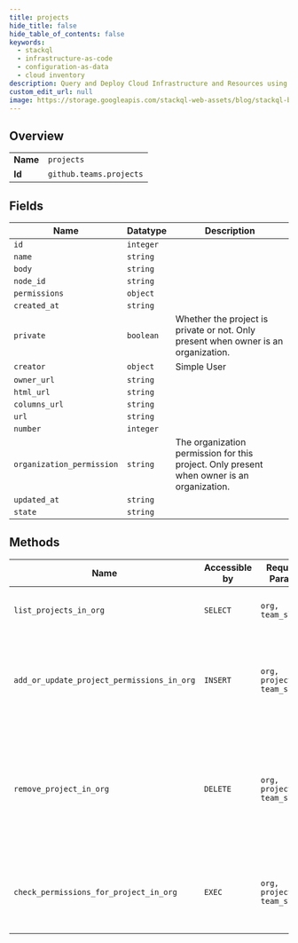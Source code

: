 ```yaml
---
title: projects
hide_title: false
hide_table_of_contents: false
keywords:
  - stackql
  - infrastructure-as-code
  - configuration-as-data
  - cloud inventory
description: Query and Deploy Cloud Infrastructure and Resources using SQL
custom_edit_url: null
image: https://storage.googleapis.com/stackql-web-assets/blog/stackql-blog-post-featured-image.png
---
```

  
    

## Overview
<table><tbody>
<tr><td><b>Name</b></td><td><code>projects</code></td></tr>
<tr><td><b>Id</b></td><td><code>github.teams.projects</code></td></tr>
</tbody></table>

## Fields
| Name | Datatype | Description |
| ---- | -------- | ----------- |
| `id` | `integer` |  |
| `name` | `string` |  |
| `body` | `string` |  |
| `node_id` | `string` |  |
| `permissions` | `object` |  |
| `created_at` | `string` |  |
| `private` | `boolean` | Whether the project is private or not. Only present when owner is an organization. |
| `creator` | `object` | Simple User |
| `owner_url` | `string` |  |
| `html_url` | `string` |  |
| `columns_url` | `string` |  |
| `url` | `string` |  |
| `number` | `integer` |  |
| `organization_permission` | `string` | The organization permission for this project. Only present when owner is an organization. |
| `updated_at` | `string` |  |
| `state` | `string` |  |
## Methods
| Name | Accessible by | Required Params | Description |
| ---- | ------------- | --------------- | ----------- |
| `list_projects_in_org` | `SELECT` | `org, team_slug` | Lists the organization projects for a team.<br /><br />**Note:** You can also specify a team by `org_id` and `team_id` using the route `GET /organizations/{org_id}/team/{team_id}/projects`. |
| `add_or_update_project_permissions_in_org` | `INSERT` | `org, project_id, team_slug` | Adds an organization project to a team. To add a project to a team or update the team's permission on a project, the authenticated user must have `admin` permissions for the project. The project and team must be part of the same organization.<br /><br />**Note:** You can also specify a team by `org_id` and `team_id` using the route `PUT /organizations/{org_id}/team/{team_id}/projects/{project_id}`. |
| `remove_project_in_org` | `DELETE` | `org, project_id, team_slug` | Removes an organization project from a team. An organization owner or a team maintainer can remove any project from the team. To remove a project from a team as an organization member, the authenticated user must have `read` access to both the team and project, or `admin` access to the team or project. This endpoint removes the project from the team, but does not delete the project.<br /><br />**Note:** You can also specify a team by `org_id` and `team_id` using the route `DELETE /organizations/{org_id}/team/{team_id}/projects/{project_id}`. |
| `check_permissions_for_project_in_org` | `EXEC` | `org, project_id, team_slug` | Checks whether a team has `read`, `write`, or `admin` permissions for an organization project. The response includes projects inherited from a parent team.<br /><br />**Note:** You can also specify a team by `org_id` and `team_id` using the route `GET /organizations/{org_id}/team/{team_id}/projects/{project_id}`. |
